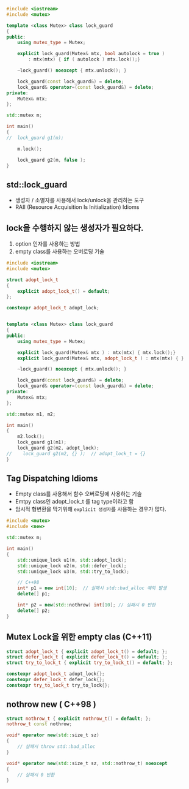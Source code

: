 ```c++
#include <iostream>
#include <mutex>

template <class Mutex> class lock_guard 
{ 
public:
    using mutex_type = Mutex;

    explicit lock_guard(Mutex& mtx, bool autolock = true ) 
        : mtx(mtx) { if ( autolock ) mtx.lock();}

    ~lock_guard() noexcept { mtx.unlock(); }

    lock_guard(const lock_guard&) = delete;
    lock_guard& operator=(const lock_guard&) = delete;
private:
    Mutex& mtx;
};

std::mutex m;

int main()
{
//  lock_guard g1(m);    

    m.lock();

    lock_guard g2(m, false );
}
```

## std::lock_guard
- 생성자 / 소멸자를 사용해서 lock/unlock을 관리하는 도구
- RAII (Resource Acquisition Is Initialization) Idioms

## lock을 수행하지 않는 생성자가 필요하다.
1) option 인자를 사용하는 방법
2) empty class를 사용하는 오버로딩 기술

```c++
#include <iostream>
#include <mutex>

struct adopt_lock_t
{
    explicit adopt_lock_t() = default;
};

constexpr adopt_lock_t adopt_lock;


template <class Mutex> class lock_guard 
{ 
public:
    using mutex_type = Mutex;

    explicit lock_guard(Mutex& mtx ) : mtx(mtx) { mtx.lock();}    
    explicit lock_guard(Mutex& mtx, adopt_lock_t ) : mtx(mtx) { }    

    ~lock_guard() noexcept { mtx.unlock(); }

    lock_guard(const lock_guard&) = delete;
    lock_guard& operator=(const lock_guard&) = delete;
private:
    Mutex& mtx;
};

std::mutex m1, m2;

int main()
{
    m2.lock();
    lock_guard g1(m1);   
    lock_guard g2(m2, adopt_lock); 
//    lock_guard g2(m2, {} );  // adopt_lock_t = {}
}
```

## Tag Dispatching Idioms
- Empty class를 사용해서 함수 오버로딩에 사용하는 기술
- Emtpy class인 adopt_lock_t 를 tag type이라고 함
- 암시적 형변환을 막기위해 `explicit 생성자`를 사용하는 경우가 많다.

```c++
#include <mutex>
#include <new>

std::mutex m;

int main()
{
    std::unique_lock u1(m, std::adopt_lock);
    std::unique_lock u2(m, std::defer_lock);
    std::unique_lock u3(m, std::try_to_lock);

    // C++98
    int* p1 = new int[10];  // 실패시 std::bad_alloc 예외 발생
    delete[] p1;

    int* p2 = new(std::nothrow) int[10]; // 실패시 0 반환
    delete[] p2;
}
```

## Mutex Lock을 위한 empty clas (C++11)
```c++
struct adopt_lock_t { explicit adopt_lock_t() = default; };
struct defer_lock_t { explicit defer_lock_t() = default; };
struct try_to_lock_t { explicit try_to_lock_t() = default; };

constexpr adopt_lock_t adopt_lock{};
constexpr defer_lock_t defer_lock{};
constexpr try_to_lock_t try_to_lock{};
```

## nothrow new ( C++98 )
```c++
struct nothrow_t { explicit nothrow_t() = default; };
nothrow_t const nothrow;

void* operator new(std::size_t sz)
{
    // 실패시 throw std::bad_alloc
}

void* operator new(std::size_t sz, std::nothrow_t) noexcept
{
    // 실패시 0 반환
}

``` 
